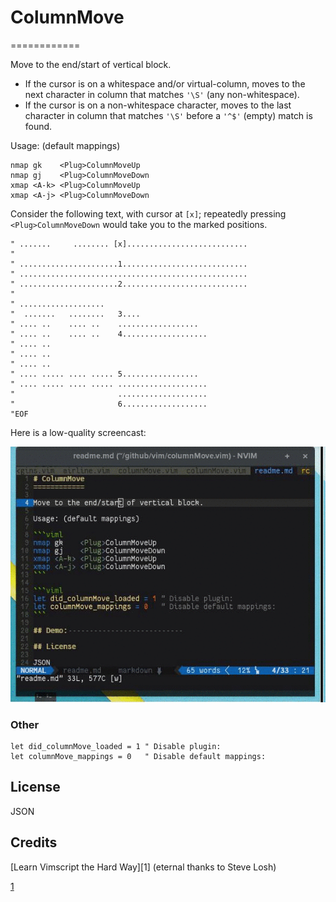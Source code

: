 # ColumnMove
============

Move to the end/start of vertical block.

 - If the cursor is on a whitespace and/or virtual-column, moves to the next character in column that matches `'\S'` (any non-whitespace).
 - If the cursor is on a non-whitespace character, moves to the last character in column that matches `'\S'` before a `'^$'` (empty) match is found.



Usage: (default mappings)

```viml
nmap gk    <Plug>ColumnMoveUp
nmap gj    <Plug>ColumnMoveDown
xmap <A-k> <Plug>ColumnMoveUp
xmap <A-j> <Plug>ColumnMoveDown
```


Consider the following text, with cursor at `[x]`; repeatedly pressing
`<Plug>ColumnMoveDown` would take you to the marked positions.
```viml
" .......     ........ [x]...........................
"
" ......................1............................
" ...................................................
" ......................2............................
"
" ...................
"  .......   ........   3....
" .... ..    .... ..    ..................
" .... ..    .... ..    4...................
" .... ..
" .... ..
" .... ..
" .... ..... .... ..... 5.................
" .... ..... .... ..... ....................
"                       ....................
"                       6...................
"EOF
```

Here is a low-quality screencast:

![alt text](./demo.gif "")


### Other

```viml
let did_columnMove_loaded = 1 " Disable plugin:
let columnMove_mappings = 0   " Disable default mappings:
```

## License

JSON

## Credits

[Learn Vimscript the Hard Way][1] (eternal thanks to Steve Losh)

[1](http://learnvimscriptthehardway.stevelosh.com/)

